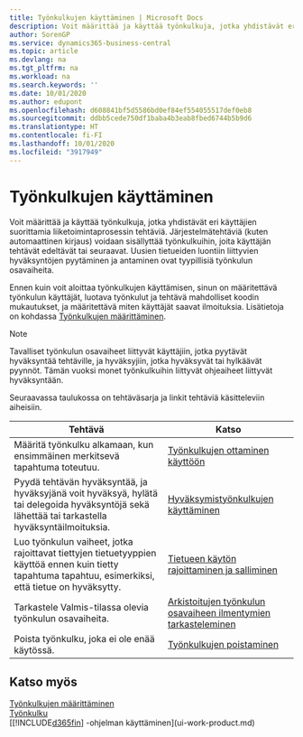 ```yaml
---
title: Työnkulkujen käyttäminen | Microsoft Docs
description: Voit määrittää ja käyttää työnkulkuja, jotka yhdistävät eri käyttäjien suorittamia liiketoimintaprosessin tehtäviä. Järjestelmätehtäviä (kuten automaattinen kirjaus) voidaan sisällyttää työnkulkuihin, joita käyttäjän tehtävät edeltävät tai seuraavat. Uusien tietueiden luontiin liittyvien hyväksyntöjen pyytäminen ja antaminen ovat tyypillisiä työnkulun osavaiheita.
author: SorenGP
ms.service: dynamics365-business-central
ms.topic: article
ms.devlang: na
ms.tgt_pltfrm: na
ms.workload: na
ms.search.keywords: ''
ms.date: 10/01/2020
ms.author: edupont
ms.openlocfilehash: d608841bf5d5586bd0ef84ef554055517def0eb8
ms.sourcegitcommit: ddbb5cede750df1baba4b3eab8fbed6744b5b9d6
ms.translationtype: HT
ms.contentlocale: fi-FI
ms.lasthandoff: 10/01/2020
ms.locfileid: "3917949"
---
```

# <a name="using-workflows"></a>Työnkulkujen käyttäminen
Voit määrittää ja käyttää työnkulkuja, jotka yhdistävät eri käyttäjien suorittamia liiketoimintaprosessin tehtäviä. Järjestelmätehtäviä (kuten automaattinen kirjaus) voidaan sisällyttää työnkulkuihin, joita käyttäjän tehtävät edeltävät tai seuraavat. Uusien tietueiden luontiin liittyvien hyväksyntöjen pyytäminen ja antaminen ovat tyypillisiä työnkulun osavaiheita.  

 Ennen kuin voit aloittaa työnkulkujen käyttämisen, sinun on määritettävä työnkulun käyttäjät, luotava työnkulut ja tehtävä mahdolliset koodin mukautukset, ja määritettävä miten käyttäjät saavat ilmoituksia. Lisätietoja on kohdassa [Työnkulkujen määrittäminen](across-set-up-workflows.md).  

> [!NOTE]  
>  Tavalliset työnkulun osavaiheet liittyvät käyttäjiin, jotka pyytävät hyväksyntää tehtäville, ja hyväksyjiin, jotka hyväksyvät tai hylkäävät pyynnöt. Tämän vuoksi monet työnkulkuihin liittyvät ohjeaiheet liittyvät hyväksyntään.  

 Seuraavassa taulukossa on tehtäväsarja ja linkit tehtäviä käsitteleviin aiheisiin.  

|**Tehtävä**|**Katso**|  
|------------|-------------|  
|Määritä työnkulku alkamaan, kun ensimmäinen merkitsevä tapahtuma toteutuu.|[Työnkulkujen ottaminen käyttöön](across-how-to-enable-workflows.md)|  
|Pyydä tehtävän hyväksyntää, ja hyväksyjänä voit hyväksyä, hylätä tai delegoida hyväksyntöjä sekä lähettää tai tarkastella hyväksyntäilmoituksia.|[Hyväksymistyönkulkujen käyttäminen](across-how-use-approval-workflows.md)|  
|Luo työnkulun vaiheet, jotka rajoittavat tiettyjen tietuetyyppien käyttöä ennen kuin tietty tapahtuma tapahtuu, esimerkiksi, että tietue on hyväksytty.|[Tietueen käytön rajoittaminen ja salliminen](across-how-to-restrict-and-allow-usage-of-a-record.md)|  
|Tarkastele Valmis-tilassa olevia työnkulun osavaiheita.|[Arkistoitujen työnkulun osavaiheen ilmentymien tarkasteleminen](across-how-to-view-archived-workflow-step-instances.md)|  
|Poista työnkulku, joka ei ole enää käytössä.|[Työnkulkujen poistaminen](across-how-to-delete-workflows.md)|  

## <a name="see-also"></a>Katso myös  
[Työnkulkujen määrittäminen](across-set-up-workflows.md)   
[Työnkulku](across-workflow.md)   
[[!INCLUDE[d365fin](includes/d365fin_md.md)] -ohjelman käyttäminen](ui-work-product.md)
